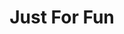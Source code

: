 ---
template: BlogIndex
title: Just For Fun
subtitle: ''
featuredImage: 'https://ucarecdn.com/83a3c73d-f234-4086-9fad-cee3a9626230/'
---